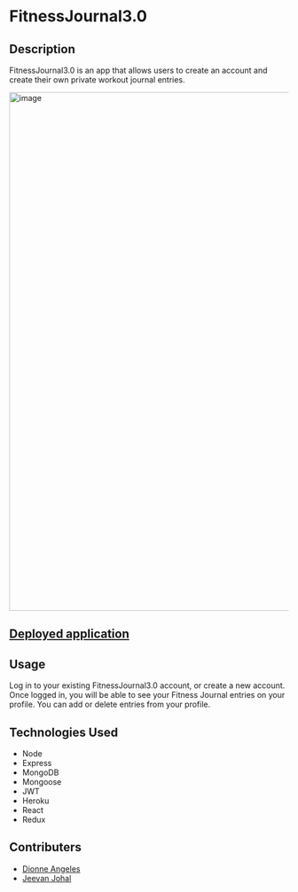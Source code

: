 # FitnessJournal3.0

## Description

FitnessJournal3.0 is an app that allows users to create an account and create their own private workout journal entries.

<img width="936" alt="image" src="https://user-images.githubusercontent.com/112898278/224399478-969e619c-e1f9-43e7-aabe-4392648da64c.png">


## [Deployed application](https://fitnessjournal.herokuapp.com/login)

## Usage

Log in to your existing FitnessJournal3.0 account, or create a new account.  Once logged in, you will be able to see your Fitness Journal entries on your profile.  You can add or delete entries from your profile. 



## Technologies Used
* Node 
* Express
* MongoDB
* Mongoose
* JWT
* Heroku
* React
* Redux


## Contributers 

* [Dionne Angeles](https://github.com/ZG4219)
* [Jeevan Johal](https://github.com/jkjohal)



